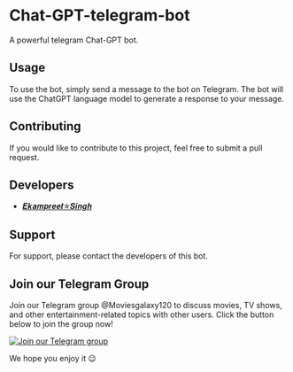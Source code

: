 # Chat-GPT-telegram-bot
A powerful telegram Chat-GPT bot.


## Usage

To use the bot, simply send a message to the bot on Telegram. The bot will use the ChatGPT language model to generate a response to your message.

## Contributing

If you would like to contribute to this project, feel free to submit a pull request.

## Developers

- [𝑬𝒌𝒂𝒎𝒑𝒓𝒆𝒆𝒕✯𝑺𝒊𝒏𝒈𝒉](https://t.me/MoviesSoft)

## Support

For support, please contact the developers of this bot.

## Join our Telegram Group

Join our Telegram group @Moviesgalaxy120 to discuss movies, TV shows, and other entertainment-related topics with other users. Click the button below to join the group now!

[![Join our Telegram group](https://img.shields.io/badge/Join-Telegram-blue)](https://t.me/Moviesgalaxy120)

We hope you enjoy it 😉
